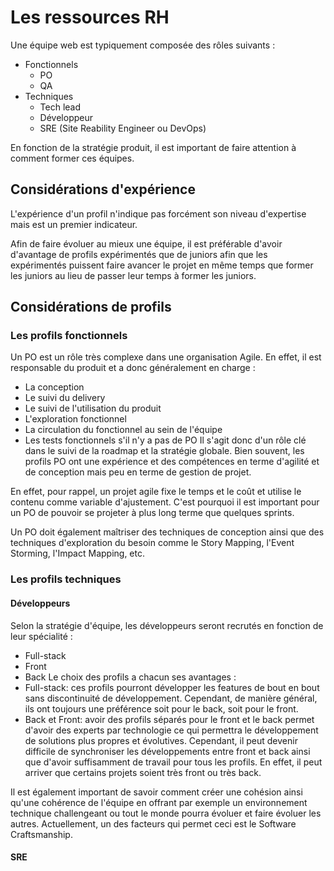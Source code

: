 # Les ressources RH

Une équipe web est typiquement composée des rôles suivants :
* Fonctionnels
    * PO
    * QA
* Techniques
    * Tech lead
    * Développeur
    * SRE (Site Reability Engineer ou DevOps)

En fonction de la stratégie produit, il est important de faire attention à comment former ces équipes.

## Considérations d'expérience
L'expérience d'un profil n'indique pas forcément son niveau d'expertise mais est un premier indicateur.

Afin de faire évoluer au mieux une équipe, il est préférable d'avoir d'avantage de profils expérimentés que de juniors afin que les expérimentés puissent faire avancer le projet en même temps que former les juniors au lieu de passer leur temps à former les juniors.

## Considérations de profils

### Les profils fonctionnels
Un PO est un rôle très complexe dans une organisation Agile. En effet, il est responsable du produit et a donc généralement en charge :
* La conception
* Le suivi du delivery
* Le suivi de l'utilisation du produit
* L'exploration fonctionnel
* La circulation du fonctionnel au sein de l'équipe
* Les tests fonctionnels s'il n'y a pas de PO
Il s'agit donc d'un rôle clé dans le suivi de la roadmap et la stratégie globale. Bien souvent, les profils PO ont une expérience et des compétences en terme d'agilité et de conception mais peu en terme de gestion de projet.

En effet, pour rappel, un projet agile fixe le temps et le coût et utilise le contenu comme variable d'ajustement. C'est pourquoi il est important pour un PO de pouvoir se projeter à plus long terme que quelques sprints.

Un PO doit également maîtriser des techniques de conception ainsi que des techniques d'exploration du besoin comme le Story Mapping, l'Event Storming, l'Impact Mapping, etc.

### Les profils techniques
#### Développeurs
Selon la stratégie d'équipe, les développeurs seront recrutés en fonction de leur spécialité :
* Full-stack
* Front
* Back
Le choix des profils a chacun ses avantages :
* Full-stack: ces profils pourront développer les features de bout en bout sans discontinuité de développement. Cependant, de manière général, ils ont toujours une préférence soit pour le back, soit pour le front.
* Back et Front: avoir des profils séparés pour le front et le back permet d'avoir des experts par technologie ce qui permettra le développement de solutions plus propres et évolutives. Cependant, il peut devenir difficile de synchroniser les développements entre front et back ainsi que d'avoir suffisamment de travail pour tous les profils. En effet, il peut arriver que certains projets soient très front ou très back.

Il est également important de savoir comment créer une cohésion ainsi qu'une cohérence de l'équipe en offrant par exemple un environnement technique challengeant ou tout le monde pourra évoluer et faire évoluer les autres. Actuellement, un des facteurs qui permet ceci est le Software Craftsmanship.

#### SRE
